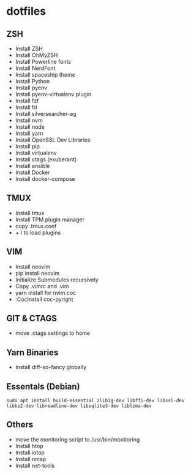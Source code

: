 # dotfiles

## ZSH
- Install ZSH
- Install OhMyZSH
- Install Powerline fonts
- Install NerdFont
- Install spaceship theme
- Install Python
- Install pyenv
- Install pyenv-virtualenv plugin
- Install fzf
- Install fd
- Install silversearcher-ag
- Install nvm
- Install node
- Install yarn
- Install OpenSSL Dev Libraries
- Install pip
- Install virtualenv
- Install ctags (exuberant)
- Install ansible
- Install Docker
- Install docker-compose


## TMUX
- Install tmux
- Install TPM plugin manager
- copy .tmux.conf
- <prefix> + I  to load plugins 


## VIM
- Install neovim
- pip install neovim
- Initialize Submodules recursively
- Copy .vimrc and .vim
- yarn install for nvim.coc
- :CocInstall coc-pyright


## GIT & CTAGS
- move .ctags settings to home

## Yarn Binaries
- Install diff-so-fancy globally

## Essentals (Debian)
`sudo apt install build-essential zlib1g-dev libffi-dev libssl-dev libbz2-dev libreadline-dev libsqlite3-dev liblzma-dev`

## Others
- move the monitoring script to /usr/bin/monitoring
- Install htop
- Install iotop
- Install nmap
- Install net-tools
